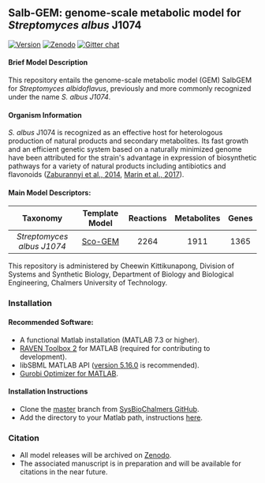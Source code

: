 ## Salb-GEM: genome-scale metabolic model for _Streptomyces albus_ J1074

[![Version](https://badge.fury.io/gh/SysBioChalmers%2FSalb-GEM.svg)](https://badge.fury.io/gh/SysBioChalmers%2FSalb-GEM) [![Zenodo](https://zenodo.org/badge/177741819.svg)](https://zenodo.org/badge/latestdoi/177741819) [![Gitter chat](https://badges.gitter.im/SysBioChalmers/Salb-GEM.svg)](https://gitter.im/SysBioChalmers/Salb-GEM)

#### Brief Model Description

This repository entails the genome-scale metabolic model (GEM) SalbGEM for *Streptomyces albidoflavus*, previously and more commonly recognized under the name *S. albus J1074*. 

#### Organism Information

*S. albus* J1074 is recognized as an effective host for heterologous production of natural products and secondary metabolites. Its fast growth and an efficient genetic system based on a naturally minimized genome have been attributed for the strain's advantage in expression of biosynthetic pathways for a variety of natural products including antibiotics and flavonoids ([Zaburannyi et al., 2014](https://bmcgenomics.biomedcentral.com/articles/10.1186/1471-2164-15-97), [Marin et al., 2017](https://journals.plos.org/plosone/article?id=10.1371/journal.pone.0207278)).

#### Main Model Descriptors:

|Taxonomy | Template Model | Reactions | Metabolites| Genes |
|:-------:|:--------------:|:---------:|:----------:|:-----:|
|_Streptomyces albus J1074_|[Sco-GEM](https://github.com/SysBioChalmers/Sco-GEM)|2264|1911|1365|

This repository is administered by Cheewin Kittikunapong, Division of Systems and Synthetic Biology, Department of Biology and Biological Engineering, Chalmers University of Technology.

### Installation

#### Recommended Software:
* A functional Matlab installation (MATLAB 7.3 or higher).
* [RAVEN Toolbox 2](https://github.com/SysBioChalmers/RAVEN) for MATLAB (required for contributing to development). 
* libSBML MATLAB API ([version 5.16.0](https://sourceforge.net/projects/sbml/files/libsbml/5.13.0/stable/MATLAB%20interface/)  is recommended).
* [Gurobi Optimizer for MATLAB](http://www.gurobi.com/registration/download-reg).

#### Installation Instructions
* Clone the [master](https://github.com/SysBioChalmers/Salb-GEM) branch from [SysBioChalmers GitHub](https://github.com/SysBioChalmers).
* Add the directory to your Matlab path, instructions [here](https://se.mathworks.com/help/matlab/ref/addpath.html?requestedDomain=www.mathworks.com).

### Citation

* All model releases will be archived on [Zenodo](https://doi.org/10.5281/zenodo.3693406).
* The associated manuscript is in preparation and will be available for citations in the near future.

